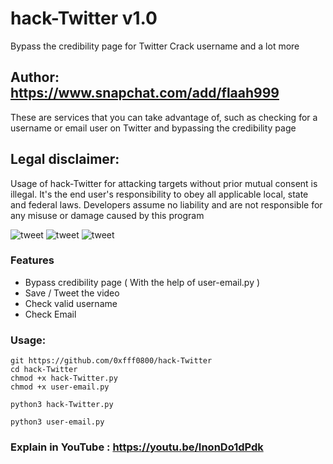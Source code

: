

# hack-Twitter v1.0
 Bypass the credibility page for Twitter Crack username and a lot more 

## Author: https://www.snapchat.com/add/flaah999


These are services that you can take advantage of, such as checking for a username or email user on Twitter and bypassing the credibility page

## Legal disclaimer:

Usage of hack-Twitter for attacking targets without prior mutual consent is illegal. It's the end user's responsibility to obey all applicable local, state and federal laws. Developers assume no liability and are not responsible for any misuse or damage caused by this program 

![tweet](https://www2.0zz0.com/2020/03/03/17/639226987.png)
![tweet](https://www10.0zz0.com/2020/03/03/18/708260554.png)
![tweet](https://www2.0zz0.com/2020/03/03/18/655508930.png)
### Features
- Bypass credibility page ( With the help of user-email.py )
- Save / Tweet the video
- Check valid username
- Check Email

### Usage:
```
git https://github.com/0xfff0800/hack-Twitter
cd hack-Twitter
chmod +x hack-Twitter.py
chmod +x user-email.py

python3 hack-Twitter.py

python3 user-email.py

```

### Explain in YouTube : https://youtu.be/InonDo1dPdk

